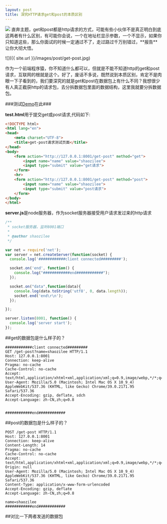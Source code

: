 ```yaml
---
layout: post
title: 深究HTTP请求get和post的本质区别
---
```

<img src="{{ site.url }}/images/post/get-post.jpg" class="excerpt">
直奔主题，get和post都是http请求的方式，可能有些小伙伴不是真正明白到底这两者有什么区别，有可能你会说，一个在地址栏显示参数，一个不显示，如果你只知道这些，那么你面试的时候一定通过不了，走过路过千万别错过，**报告**让你大彻大悟。

<!-- ## -->

![]({{ site.url }}/images/post/get-post.jpg)   

作为一个前端程序猿，你不知道什么都可以，但就是不能不知道http的get和post请求，互联网的根就是这个。好了，废话不多说，既然说到本质区别，肯定不是肉眼一下子看到的，我们要深究的就是get和post在数据包上有什么不同？我想很少有人真正截获http的请求包，去分拆数据包里面的数据结构，这里我就要分拆数据包。


###测试[Demo](https://github.com/shaozilee/shaozilee.github.io/tree/master/test/get-post)在此###

**test.html**用于提交get或post请求,代码如下:

```html
<!DOCTYPE html>
<html lang="en">
<head>
	<meta charset="UTF-8">
	<title>get-post请求测试页面</title>
</head>
<body>
	<form action="http://127.0.0.1:8001/get-post" method="get">
		<input name="name" value="shaozilee">
		<input type="submit" value="get请求">
	</form>
	<hr>
	<form action="http://127.0.0.1:8001/get-post" method="post">
		<input name="name" value="shaozilee">
		<input type="submit" value="post请求">
	</form>
</body>
</html>
```

**server.js**是node服务器，作为socket服务器接受用户请求发过来的http请求

```js
/**
 * socket服务器，监听8001端口
 *
 * @author shaozilee
 */

var net = require('net');
var server = net.createServer(function(socket) {
  console.log('############client connected#########');

  socket.on('end', function() {
  	console.log("############end############");
  });

  socket.on("data",function(data){
  	console.log(data.toString('utf8', 0, data.length));
  	socket.end('end\r\n');
  });

});

server.listen(8001, function() {
  console.log('server start');
});
```




##get的数据包是什么样子的？

```
############client connected#########
GET /get-post?name=shaozilee HTTP/1.1
Host: 127.0.0.1:8001
Connection: keep-alive
Pragma: no-cache
Cache-Control: no-cache
Accept: text/html,application/xhtml+xml,application/xml;q=0.9,image/webp,*/*;q=0.8
User-Agent: Mozilla/5.0 (Macintosh; Intel Mac OS X 10_9_4) AppleWebKit/537.36 (KHTML, like Gecko) Chrome/39.0.2171.95 Safari/537.36
Accept-Encoding: gzip, deflate, sdch
Accept-Language: zh-CN,zh;q=0.8


############end############
```

##post的数据包是什么样子的？

```
POST /get-post HTTP/1.1
Host: 127.0.0.1:8001
Connection: keep-alive
Content-Length: 14
Pragma: no-cache
Cache-Control: no-cache
Accept: text/html,application/xhtml+xml,application/xml;q=0.9,image/webp,*/*;q=0.8
Origin: null
User-Agent: Mozilla/5.0 (Macintosh; Intel Mac OS X 10_9_4) AppleWebKit/537.36 (KHTML, like Gecko) Chrome/39.0.2171.95 Safari/537.36
Content-Type: application/x-www-form-urlencoded
Accept-Encoding: gzip, deflate
Accept-Language: zh-CN,zh;q=0.8

name=shaozilee
############end############
```
##对比一下两者发送的数据包


